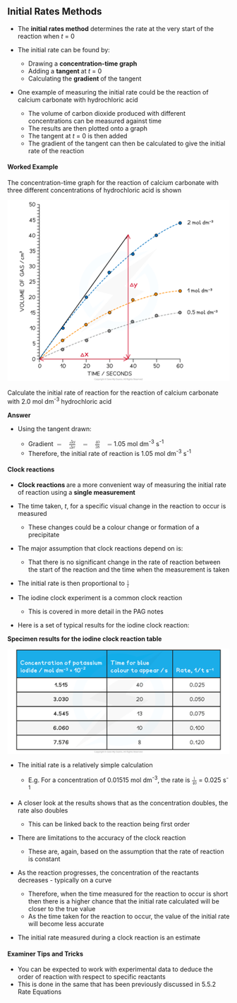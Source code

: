 Initial Rates Methods
---------------------

* The <b>initial rates method</b> determines the rate at the very start of the reaction when <i>t</i> = 0
* The initial rate can be found by:

  + Drawing a <b>concentration-time graph</b>
  + Adding a <b>tangent </b>at <i>t</i> = 0
  + Calculating the <b>gradient </b>of the tangent
* One example of measuring the initial rate could be the reaction of calcium carbonate with hydrochloric acid

  + The volume of carbon dioxide produced with different concentrations can be measured against time
  + The results are then plotted onto a graph
  + The tangent at <i>t</i> = 0 is then added
  + The gradient of the tangent can then be calculated to give the initial rate of the reaction

#### Worked Example

The concentration-time graph for the reaction of calcium carbonate with three different concentrations of hydrochloric acid is shown

![Initial Rates Method - Results Graph, downloadable AS & A Level Chemistry revision notes](8.1.1-Initial-Rates-Method-Results-Graph.png)

Calculate the initial rate of reaction for the reaction of calcium carbonate with 2.0 mol dm<sup>-3</sup> hydrochloric acid

<b>Answer</b>

* Using the tangent drawn:

  + Gradient <math><semantics><mrow><mo>=</mo><mo> </mo><mfrac><mrow><mi>Δ</mi><mi>y</mi></mrow><mrow><mi>Δ</mi><mi>x</mi></mrow></mfrac><mo> </mo><mo>=</mo><mo> </mo><mfrac><mn>40</mn><mn>38</mn></mfrac><mo> </mo><mo>=</mo></mrow><annotation>{"language":"en","fontFamily":"Times New Roman","fontSize":"18"}</annotation></semantics></math>1.05 mol dm<sup>-3</sup> s<sup>-1</sup>
  + Therefore, the initial rate of reaction is 1.05 mol dm<sup>-3</sup> s<sup>-1</sup>

#### Clock reactions

* <b>Clock reactions </b>are a more convenient way of measuring the initial rate of reaction using a <b>single measurement</b>
* The time taken, <i>t</i>, for a specific visual change in the reaction to occur is measured

  + These changes could be a colour change or formation of a precipitate
* The major assumption that clock reactions depend on is:

  + That there is no significant change in the rate of reaction between the start of the reaction and the time when the measurement is taken
* The initial rate is then proportional to <math><semantics><mfrac><mn>1</mn><mi>t</mi></mfrac><annotation>{"language":"en","fontFamily":"Times New Roman","fontSize":"18"}</annotation></semantics></math>

* The iodine clock experiment is a common clock reaction

  + This is covered in more detail in the PAG notes
* Here is a set of typical results for the iodine clock reaction:

<b>Specimen results for the iodine clock reaction table</b>

![](8.1.5-Iodine-clock-reaction-results-table.png)

* The initial rate is a relatively simple calculation

  + E.g. For a concentration of 0.01515 mol dm<sup>-3</sup>, the rate is <math><semantics><mfrac><mn>1</mn><mn>40</mn></mfrac><annotation>{"language":"en","fontFamily":"Times New Roman","fontSize":"18"}</annotation></semantics></math> = 0.025 s<sup>-1</sup>
* A closer look at the results shows that as the concentration doubles, the rate also doubles

  + This can be linked back to the reaction being first order

* There are limitations to the accuracy of the clock reaction

  + These are, again, based on the assumption that the rate of reaction is constant
* As the reaction progresses, the concentration of the reactants decreases - typically on a curve

  + Therefore, when the time measured for the reaction to occur is short then there is a higher chance that the initial rate calculated will be closer to the true value
  + As the time taken for the reaction to occur, the value of the initial rate will become less accurate
* The initial rate measured during a clock reaction is an estimate

#### Examiner Tips and Tricks

* You can be expected to work with experimental data to deduce the order of reaction with respect to specific reactants
* This is done in the same that has been previously discussed in 5.5.2 Rate Equations